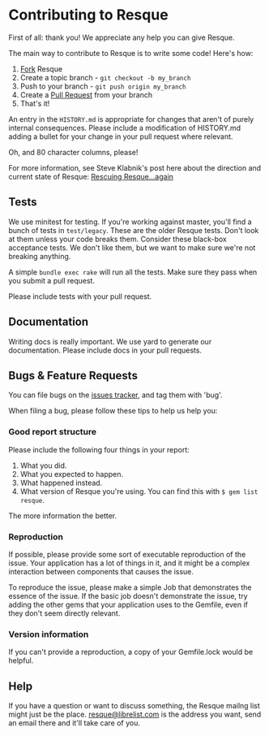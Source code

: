 Contributing to Resque
======================

First of all: thank you! We appreciate any help you can give Resque.

The main way to contribute to Resque is to write some code! Here's how:

1. [Fork](https://help.github.com/articles/fork-a-repo) Resque
2. Create a topic branch - `git checkout -b my_branch`
3. Push to your branch - `git push origin my_branch`
4. Create a [Pull Request](http://help.github.com/pull-requests/) from your
   branch
5. That's it!

An entry in the `HISTORY.md` is appropriate for changes that aren't of purely
internal consequences. Please include a modification of HISTORY.md adding a
bullet for your change in your pull request where relevant.

Oh, and 80 character columns, please!

For more information, see
Steve Klabnik's post here about the direction and current state of Resque:
[Rescuing Resque...again](http://words.steveklabnik.com/rescuing-resque-again)

Tests
-----

We use minitest for testing. If you're working against master, you'll find
a bunch of tests in `test/legacy`. These are the older Resque tests. Don't
look at them unless your code breaks them. Consider these black-box acceptance
tests. We don't like them, but we want to make sure we're not breaking
anything.

A simple `bundle exec rake` will run all the tests. Make sure they pass when
you submit a pull request.

Please include tests with your pull request.

Documentation
-------------

Writing docs is really important. We use yard to generate our documentation.
Please include docs in your pull requests.

Bugs & Feature Requests
-----------------------

You can file bugs on the [issues
tracker](https://github.com/resque/resque/issues), and tag them with 'bug'.

When filing a bug, please follow these tips to help us help you:

### Good report structure

Please include the following four things in your report:

1. What you did.
2. What you expected to happen.
3. What happened instead.
4. What version of Resque you're using. You can find this with
   `$ gem list resque`.

The more information the better.

### Reproduction

If possible, please provide some sort of executable reproduction of the issue.
Your application has a lot of things in it, and it might be a complex
interaction between components that causes the issue.

To reproduce the issue, please make a simple Job that demonstrates the essence
of the issue. If the basic job doesn't demonstrate the issue, try adding the
other gems that your application uses to the Gemfile, even if they don't seem
directly relevant.

### Version information

If you can't provide a reproduction, a copy of your Gemfile.lock would be
helpful.

Help
----

If you have a question or want to discuss something, the Resque mailng list
might just be the place. [resque@librelist.com](mailto:resque@librelist.com)
is the address you want, send an email there and it'll take care of you.
